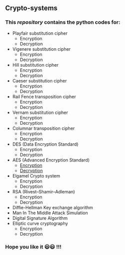 ## Crypto-systems
### This *repository* contains the python codes for:
* Playfair substitution cipher 
  * Encryption
  * Decryption
* Vigenere substitution cipher
  * Encryption
  * Decryption
* Hill substitution cipher
  * Encryption
  * Decryption
* Caeser substitution cipher
  * Encryption
  * Decryption
* Rail Fence transposition cipher
  * Encryption
  * Decryption
* Vernam substitution cipher
  * Encryption
  * Decryption
* Columnar transposition cipher
  * Encryption
  * Decryption
* DES (Data Encryption Standard)
  * Encryption
  * Decryption
* AES (Advanced Encryption Standard)
  * [Encryption](aes_encry_decry.py)
  * [Decryption](aes_encry_decry.py)
* Elgamel Crypto system
  * Encryption
  * Decryption
* RSA (Rivest–Shamir–Adleman)
  * Encryption
  * Decryption
* Diffie-Hellman Key exchange algorithm
* Man In The Middle Attack Simulation
* Digital Signature Algorithm
* Elliptic curve cryptography
  * Encryption
  * Decryption
### Hope you like it :smiley::smiley: !!! 
